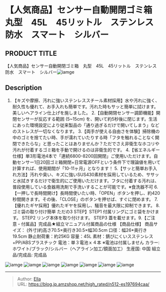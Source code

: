 # 【人気商品】センサー自動開閉ゴミ箱　丸型　45L　45リットル　ステンレス　防水　スマート　シルバー


## PRODUCT TITLE 

【人気商品】センサー自動開閉ゴミ箱　丸型　45L　45リットル　ステンレス　防水　スマート　シルバー![iamge](https://b2bfiles1.gigab2b.cn/image/wkseller/301/20211128_63b20c0851cf295be3aa7ab99765413f.jpg)

## Description

1.  【キズや摩擦、汚れに強いステンレススチール素材採用】水や汚れに強く、耐久性も優れて、お手入れも簡単です。汚れた時もサッと簡単に拭けます。美しいヘアライン仕上げを施しました。
2.【自動開閉センサー調節機能】開閉センサーが反応する範囲 (5~15cm) を、開いて約5秒後に閉じます。生活にあった環境設定により従来製品の「通り過ぎるだけで開いてしまう」などのストレスが一切なくなります。
3.【両手が使える自由さを体験】掃除機の中のゴミを捨てたい時、手が濡れていたりする時「フタを触れることなく開閉できたらな」と思ったことはありませんか？ただでさえ非衛生なホコリや汚れが付着するゴミ箱を手動で開けるのは非衛生的です。
4.【省エネルギー仕様】単3形電池4本で「連続6800-8200回開閉」ご使用いただけます。自動センサー1日20回ゴミ箱開閉&#43;日常電源OFFという条件下で理論値を用いて計算すれば、使用期間が「10-11ヶ月」となります！
5.【サッと簡単お手入れ方法】汚れや臭い、キズに強いSUS430素材を採用しているため、ササッと水拭きするだけで衛生的にご使用いただけます。フタに付着する汚れは、普段使用している食器用洗剤で手洗いすることが可能です。※食洗器不可
6.【一押しで長時間開け】長時間使いたい時、「OPEN」ボタンを押し、約420秒間開きます。その後、「CLOSE」のボタンを押せば、すぐに閉めます。
7.【優れたギヤ採用】優れたギヤを採用し、騒音を最大限に抑制できます。
8.ゴミ袋の取り付け簡単 ただの3 STEP】STEP1 付属リングにゴミ袋をかけます。 STEP2 リング本体を取り付けます。 STEP3 蓋を載せます。9.【ご注意・付属品】完成品★組立マニュアル付属商品の仕様
【商品仕様】
商品サイズ：
(外寸)約高さ70.5×奥行き30.5×幅30.5cm
口径：幅26*奥行き19.5cm
静止耐荷重：約25KG
容量：45L
素材：錆びにくいスステンレス&#43;PP/ABSプラスチック
電池：単３電池ｘ４本 ※電池は付属しません
カラー: ホワイト/ブラック/シルバー（ヘアライン加工/鏡面加工）
生産国: 中国
組立品/完成品: 完成品

![iamge](https://b2bfiles1.gigab2b.cn/image/wkseller/301/ES197694/20201129_0f98991fe42a68eb2bb25322b95c5e65.jpg)
![iamge](https://b2bfiles1.gigab2b.cn/image/wkseller/301/ES197694/20201129_12e6f960645848a7eba4e6e79aebaab7.jpg)
![iamge](https://b2bfiles1.gigab2b.cn/image/wkseller/301/ES197694/20201129_2ba638e483a07c03ff5075157b794405.jpg)
![iamge](https://b2bfiles1.gigab2b.cn/image/wkseller/301/ES197694/20201129_375d96d4bd73b791dcbf41b6c934b455.jpg)
![iamge](https://b2bfiles1.gigab2b.cn/image/wkseller/301/ES197694/20201129_64975bd04f62dc18f134d4387d4cf375.jpg)
![iamge](https://b2bfiles1.gigab2b.cn/image/wkseller/301/ES197694/20201129_96c3a81ffad609a043b80932b688eca2.jpg)
![iamge](https://b2bfiles1.gigab2b.cn/image/wkseller/301/ES197694/20201129_f397df7d621da843b4c109eb616bb545.jpg)


---

> Author: [Ella](https://blog.jp.amzshop.net/)  
> URL: https://blog.jp.amzshop.net/high_rated/n512-es197694caa/  

